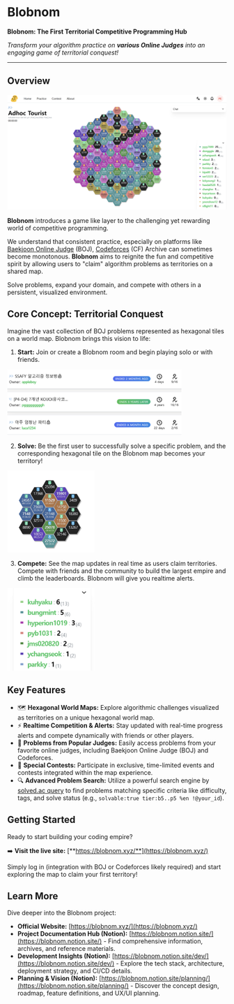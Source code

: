 # Blobnom

**Blobnom: The First Territorial Competitive Programming Hub**

*Transform your algorithm practice on **various Online Judges** into an engaging game of territorial conquest!*

---

## Overview
[![Blobnom Screenshot][overview-image]](https://blobnom.xyz/)

[overview-image]: Assets/front.png

**Blobnom** introduces a game like layer to the challenging yet rewarding world of competitive programming. 

We understand that consistent practice, especially on platforms like [Baekjoon Online Judge](https://boj.kr) (BOJ), [Codeforces](https://codeforces.com/problemset) (CF) Archive can sometimes become monotonous. **Blobnom** aims to reignite the fun and competitive spirit by allowing users to "claim" algorithm problems as territories on a shared map.

 Solve problems, expand your domain, and compete with others in a persistent, visualized environment.

## Core Concept: Territorial Conquest

Imagine the vast collection of BOJ problems represented as hexagonal tiles on a world map. Blobnom brings this vision to life:

1.  **Start:** Join or create a Blobnom room and begin playing solo or with friends.  
<img src="Assets/rooms.png" alt="Blobnom Screenshot" width="400">

2.  **Solve:** Be the first user to successfully solve a specific problem, and the corresponding hexagonal tile on the Blobnom map becomes your territory!  
<img src="Assets/board19.png" alt="Blobnom Screenshot" width="200">

3.  **Compete:** See the map updates in real time as users claim territories. Compete with friends and the community to build the largest empire and climb the leaderboards. Blobnom will give you realtime alerts.  
<img src="Assets/rank.png" alt="Blobnom Screenshot" width="200">

## Key Features

* 🗺️ **Hexagonal World Maps:** Explore algorithmic challenges visualized as territories on a unique hexagonal world map.
* ⚡ **Realtime Competition & Alerts:** Stay updated with real-time progress alerts and compete dynamically with friends or other players.
* 🔗 **Problems from Popular Judges:** Easily access problems from your favorite online judges, including Baekjoon Online Judge (BOJ) and Codeforces.
* 🎉 **Special Contests:** Participate in exclusive, time-limited events and contests integrated within the map experience.
* 🔍 **Advanced Problem Search:** Utilize a powerful search engine by [solved.ac query](https://solved.ac/en/search) to find problems matching specific criteria like difficulty, tags, and solve status (e.g., `solvable:true tier:b5..p5 %en !@your_id`). 

## Getting Started

Ready to start building your coding empire?

➡️ **Visit the live site:** [**https://blobnom.xyz/**](https://blobnom.xyz/)

Simply log in (integration with BOJ or Codeforces likely required) and start exploring the map to claim your first territory!

## Learn More

Dive deeper into the Blobnom project:

* **Official Website:** [https://blobnom.xyz/](https://blobnom.xyz/)
* **Project Documentation Hub (Notion):** [https://blobnom.notion.site/](https://blobnom.notion.site/) - Find comprehensive information, archives, and reference materials.
* **Development Insights (Notion):** [https://blobnom.notion.site/dev/](https://blobnom.notion.site/dev/) - Explore the tech stack, architecture, deployment strategy, and CI/CD details.
* **Planning & Vision (Notion):** [https://blobnom.notion.site/planning/](https://blobnom.notion.site/planning/) - Discover the concept design, roadmap, feature definitions, and UX/UI planning.